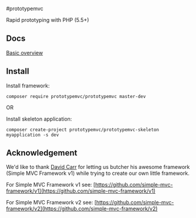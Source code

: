 #prototypemvc

Rapid prototyping with PHP (5.5+)

## Docs

[Basic overview](https://github.com/prototypemvc/docs)

## Install

Install framework:

```
composer require prototypemvc/prototypemvc master-dev
```

OR 

Install skeleton application:

```
composer create-project prototypemvc/prototypemvc-skeleton myapplication -s dev
```

## Acknowledgement

We'd like to thank [David Carr](http://daveismyname.com/) for letting us butcher his awesome framework (Simple MVC Framework v1) while trying to create our own little framework. 

For Simple MVC Framework v1 see:  [https://github.com/simple-mvc-framework/v1](https://github.com/simple-mvc-framework/v1)

For Simple MVC Framework v2 see:  [https://github.com/simple-mvc-framework/v2](https://github.com/simple-mvc-framework/v2)
